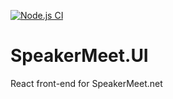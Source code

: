 [![Node.js CI](https://github.com/ovation22/SpeakerMeet.UI/workflows/Node.js%20CI/badge.svg)](https://codecov.io/gh/ovation22/SpeakerMeet.UI)

# SpeakerMeet.UI
React front-end for SpeakerMeet.net
